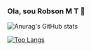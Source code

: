 ### Ola, sou Robson M T 👋

![Anurag's GitHub stats](https://github-readme-stats.vercel.app/api?username=anuraghazra&theme=blue-green_icons=true)

[![Top Langs](https://github-readme-stats.vercel.app/api/top-langs/?username=anuraghazra&layout=donut-vertical)](https://github.com/anuraghazra/github-readme-stats)
